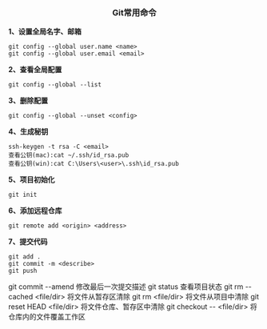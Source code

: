 ### <center> Git常用命令
**1、设置全局名字、邮箱**

```
git config --global user.name <name>
git config --global user.email <email>
```

**2、查看全局配置**

```
git config --global --list
```

**3、删除配置**

```
git config --global --unset <config>
```

**4、生成秘钥**

```
ssh-keygen -t rsa -C <email>
查看公钥(mac):cat ~/.ssh/id_rsa.pub
查看公钥(win):cat C:\Users\<user>\.ssh\id_rsa.pub
```

**5、项目初始化**

```
git init
```

**6、添加远程仓库**

```
git remote add <origin> <address>

```

**7、提交代码**

```
git add .
git commit -m <describe>
git push
```




git commit --amend 修改最后一次提交描述
git status 查看项目状态
git rm --cached <file/dir> 将文件从暂存区清除
git rm <file/dir> 将文件从项目中清除
git reset HEAD <file/dir> 将文件仓库、暂存区中清除
git checkout -- <file/dir> 将仓库内的文件覆盖工作区
